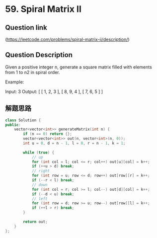 # 59. Spiral Matrix II

## Question link
(https://leetcode.com/problems/spiral-matrix-ii/description/)

## Question Description

Given a positive integer n, generate a square matrix filled with elements from 1 to n2 in spiral order.

Example:

Input: 3
Output:
[
 [ 1, 2, 3 ],
 [ 8, 9, 4 ],
 [ 7, 6, 5 ]
]

## 解题思路

```c++
class Solution {
public:
    vector<vector<int>> generateMatrix(int n) {
        if (n == 0) return {};
        vector<vector<int>> out(n, vector<int>(n, 0));
        int u = 0, d = n - 1, l = 0, r = n - 1, k = 1;
        
        while (true) {
            // up
            for (int col = l; col <= r; col++) out[u][col] = k++;
            if (++u > d) break;
            // right
            for (int row = u; row <= d; row++) out[row][r] = k++; 
            if (--r < l) break;
            // down
            for (int col = r; col >= l; col--) out[d][col] = k++; 
            if (--d < u) break;
            // left
            for (int row = d; row >= u; row--) out[row][l] = k++; 
            if (++l > r) break;
        }
        
        return out;
    }
};
```
